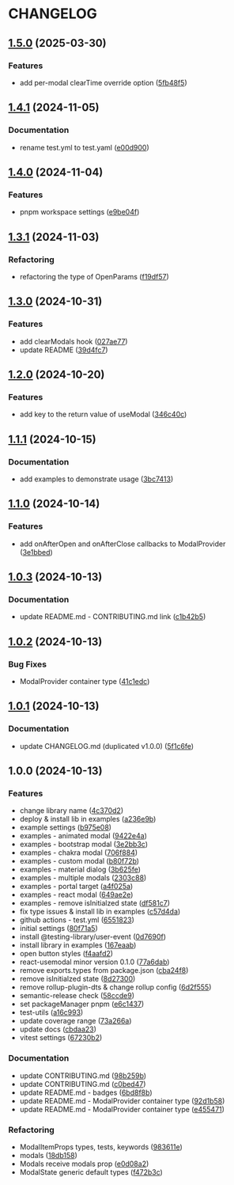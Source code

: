 # CHANGELOG

## [1.5.0](https://github.com/iskkiri/react-use-hook-modal/compare/v1.4.1...v1.5.0) (2025-03-30)

### Features

* add per-modal clearTime override option ([5fb48f5](https://github.com/iskkiri/react-use-hook-modal/commit/5fb48f5b5a943bc210df0a78af271de37071b66a))

## [1.4.1](https://github.com/iskkiri/react-use-hook-modal/compare/v1.4.0...v1.4.1) (2024-11-05)

### Documentation

* rename test.yml to test.yaml ([e00d900](https://github.com/iskkiri/react-use-hook-modal/commit/e00d90068331ed858bfea025bd03ff39e4fbc778))

## [1.4.0](https://github.com/iskkiri/react-use-hook-modal/compare/v1.3.1...v1.4.0) (2024-11-04)

### Features

* pnpm workspace settings ([e9be04f](https://github.com/iskkiri/react-use-hook-modal/commit/e9be04f7f10a9c4423914304aded7d34a2f2f475))

## [1.3.1](https://github.com/iskkiri/react-use-hook-modal/compare/v1.3.0...v1.3.1) (2024-11-03)

### Refactoring

* refactoring the type of OpenParams ([f19df57](https://github.com/iskkiri/react-use-hook-modal/commit/f19df57e63ac3e47426e7a1c4d60e7021e0b67ef))

## [1.3.0](https://github.com/iskkiri/react-use-hook-modal/compare/v1.2.0...v1.3.0) (2024-10-31)

### Features

* add clearModals hook ([027ae77](https://github.com/iskkiri/react-use-hook-modal/commit/027ae77ace9f1e21ae57b92f2ea21fb45878b7ed))
* update README ([39d4fc7](https://github.com/iskkiri/react-use-hook-modal/commit/39d4fc7f8c47df9863ab4d578553f7875c308a85))

## [1.2.0](https://github.com/iskkiri/react-use-hook-modal/compare/v1.1.1...v1.2.0) (2024-10-20)

### Features

* add key to the return value of useModal ([346c40c](https://github.com/iskkiri/react-use-hook-modal/commit/346c40cae01627a7f6a7296dc27529d4cb21d9fd))

## [1.1.1](https://github.com/iskkiri/react-use-hook-modal/compare/v1.1.0...v1.1.1) (2024-10-15)

### Documentation

* add examples to demonstrate usage ([3bc7413](https://github.com/iskkiri/react-use-hook-modal/commit/3bc7413f3a74251df0a2df5600255e12c3803955))

## [1.1.0](https://github.com/iskkiri/react-use-hook-modal/compare/v1.0.3...v1.1.0) (2024-10-14)

### Features

* add onAfterOpen and onAfterClose callbacks to ModalProvider ([3e1bbed](https://github.com/iskkiri/react-use-hook-modal/commit/3e1bbedada19744da83011369c3c8b5858d42714))

## [1.0.3](https://github.com/iskkiri/react-use-hook-modal/compare/v1.0.2...v1.0.3) (2024-10-13)

### Documentation

* update README.md - CONTRIBUTING.md link ([c1b42b5](https://github.com/iskkiri/react-use-hook-modal/commit/c1b42b5bb8ac5c27ce320db33978db76c9d59276))

## [1.0.2](https://github.com/iskkiri/react-use-hook-modal/compare/v1.0.1...v1.0.2) (2024-10-13)

### Bug Fixes

* ModalProvider container type ([41c1edc](https://github.com/iskkiri/react-use-hook-modal/commit/41c1edc6be0ca3543db89e26301a3a6a8cba4d60))

## [1.0.1](https://github.com/iskkiri/react-use-hook-modal/compare/v1.0.0...v1.0.1) (2024-10-13)

### Documentation

* update CHANGELOG.md (duplicated v1.0.0) ([5f1c6fe](https://github.com/iskkiri/react-use-hook-modal/commit/5f1c6fe5a596155975f203d9574b941b327ab879))

## 1.0.0 (2024-10-13)

### Features

- change library name ([4c370d2](https://github.com/iskkiri/react-use-hook-modal/commit/4c370d264c8baa8d7393618901cd5eceea35de5a))
- deploy & install lib in examples ([a236e9b](https://github.com/iskkiri/react-use-hook-modal/commit/a236e9b48d20c7e89aa3ef37c78c149236deea48))
- example settings ([b975e08](https://github.com/iskkiri/react-use-hook-modal/commit/b975e0811f871c2f6d18708c5979d30f6ece6d92))
- examples - animated modal ([9422e4a](https://github.com/iskkiri/react-use-hook-modal/commit/9422e4a4299421e639670fc791e793eec460f353))
- examples - bootstrap modal ([3e2bb3c](https://github.com/iskkiri/react-use-hook-modal/commit/3e2bb3cf02044c8db30d485350f81a73bae694cf))
- examples - chakra modal ([706f884](https://github.com/iskkiri/react-use-hook-modal/commit/706f884ab9a74b9c7915acef607535ec3de92b19))
- examples - custom modal ([b80f72b](https://github.com/iskkiri/react-use-hook-modal/commit/b80f72b434b7d82946e0f5f825069c0e3325d6be))
- examples - material dialog ([3b625fe](https://github.com/iskkiri/react-use-hook-modal/commit/3b625fe9bfa274f7068fb42e69bc96c834e98bea))
- examples - multiple modals ([2303c88](https://github.com/iskkiri/react-use-hook-modal/commit/2303c888f392797fc1b47d9f65e3d754670a33a6))
- examples - portal target ([a4f025a](https://github.com/iskkiri/react-use-hook-modal/commit/a4f025ad357ea7599f675ce818ea36a831dfcca8))
- examples - react modal ([649ae2e](https://github.com/iskkiri/react-use-hook-modal/commit/649ae2ed42969b2f54a0c4fbe3549bc4ab15be54))
- examples - remove isInitialzed state ([df581c7](https://github.com/iskkiri/react-use-hook-modal/commit/df581c7246dd64abb3db936edf6e048269231a02))
- fix type issues & install lib in examples ([c57d4da](https://github.com/iskkiri/react-use-hook-modal/commit/c57d4dabc42120229054f219b7ee17275aec1652))
- github actions - test.yml ([6551823](https://github.com/iskkiri/react-use-hook-modal/commit/6551823a5677596639ef6f5eabb6bfadbff462ca))
- initial settings ([80f71a5](https://github.com/iskkiri/react-use-hook-modal/commit/80f71a528d5963b678b1d7e2670f942fdafc81ef))
- install @testing-library/user-event ([0d7690f](https://github.com/iskkiri/react-use-hook-modal/commit/0d7690f107839f07f23392f22af4d9086573a47a))
- install library in examples ([167eaab](https://github.com/iskkiri/react-use-hook-modal/commit/167eaabaf7087c97f2d85d796e05499ad35d510f))
- open button styles ([f4aafd2](https://github.com/iskkiri/react-use-hook-modal/commit/f4aafd2937b86c2c0db7a5a3500ddc6a8545555b))
- react-usemodal minor version 0.1.0 ([77a6dab](https://github.com/iskkiri/react-use-hook-modal/commit/77a6dabbf2c1c57b10ce4a37df2da112a8a0bf1d))
- remove exports.types from package.json ([cba24f8](https://github.com/iskkiri/react-use-hook-modal/commit/cba24f85643a25447035307e5e27e6d5ba3f741a))
- remove isInitialzed state ([8d27300](https://github.com/iskkiri/react-use-hook-modal/commit/8d273006e416cce17f434d64eca15a6f26a21268))
- remove rollup-plugin-dts & change rollup config ([6d2f555](https://github.com/iskkiri/react-use-hook-modal/commit/6d2f5550d2bbbbbba8fa55bd11f79cf172af916d))
- semantic-release check ([58ccde9](https://github.com/iskkiri/react-use-hook-modal/commit/58ccde9011e3dd742dfd7fc37128e284ed0bec60))
- set packageManager pnpm ([e6c1437](https://github.com/iskkiri/react-use-hook-modal/commit/e6c1437fb01bf746588e79568abc3d8f054648b4))
- test-utils ([a16c993](https://github.com/iskkiri/react-use-hook-modal/commit/a16c993c83934f04591d9b09c86bd30d94a667f2))
- update coverage range ([73a266a](https://github.com/iskkiri/react-use-hook-modal/commit/73a266ab22dffab43af5d5c7b7d83d2872c8018c))
- update docs ([cbdaa23](https://github.com/iskkiri/react-use-hook-modal/commit/cbdaa2323bb91505a96d61f5e679c1eda028f560))
- vitest settings ([67230b2](https://github.com/iskkiri/react-use-hook-modal/commit/67230b2aefc8394a04789bd17d1f727c5d1bff12))

### Documentation

- update CONTRIBUTING.md ([98b259b](https://github.com/iskkiri/react-use-hook-modal/commit/98b259b0122600afaa2126f0070b8e0215d7c33e))
- update CONTRIBUTING.md ([c0bed47](https://github.com/iskkiri/react-use-hook-modal/commit/c0bed479f83057606bca335c0f1947cb29fb5539))
- update README.md - badges ([6bd8f8b](https://github.com/iskkiri/react-use-hook-modal/commit/6bd8f8ba852e51fc0ada248f532e6c6dfc826b5d))
- update README.md - ModalProvider container type ([92d1b58](https://github.com/iskkiri/react-use-hook-modal/commit/92d1b58e22b6b8741ba68a64fc812ea217691f4b))
- update README.md - ModalProvider container type ([e455471](https://github.com/iskkiri/react-use-hook-modal/commit/e4554714655faaf042a438696848bd305ced81b8))

### Refactoring

- ModalItemProps types, tests, keywords ([983611e](https://github.com/iskkiri/react-use-hook-modal/commit/983611eba45ff78925daf056ed3ca215e5aa6c28))
- modals ([18db158](https://github.com/iskkiri/react-use-hook-modal/commit/18db1584e3646641495f13cc0252622678ac91a1))
- Modals receive modals prop ([e0d08a2](https://github.com/iskkiri/react-use-hook-modal/commit/e0d08a2f37912a0b704c01e9e7f2117281626ca6))
- ModalState generic default types ([f472b3c](https://github.com/iskkiri/react-use-hook-modal/commit/f472b3ceea6ecbeb42182c3a8955eac2616558de))
